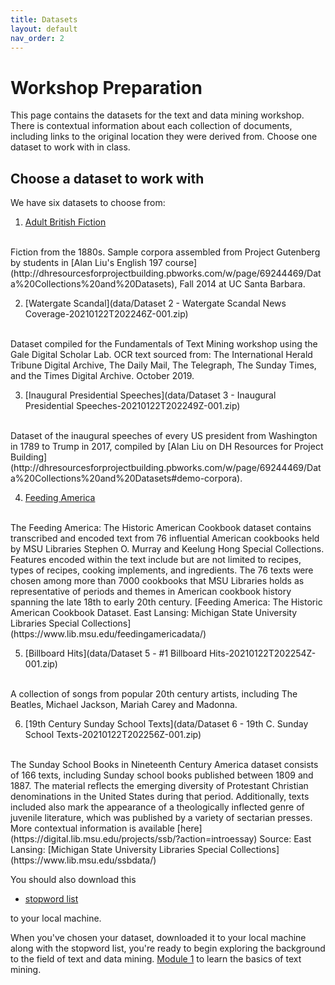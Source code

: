```yaml
---
title: Datasets
layout: default
nav_order: 2
---
```


# Workshop Preparation 
This page contains the datasets for the text and data mining workshop. There is contextual information about each collection of documents, including links to the original location they were derived from. Choose one dataset to work with in class. 


## Choose a dataset to work with
We have six datasets to choose from:

1. [Adult British Fiction](https://www.dropbox.com/sh/sbagk6ozlpyj3cs/AAA5rpSANh0mfEUMBMdoQwBZa?dl=0) 
<br>
Fiction from the 1880s. Sample corpora assembled from Project Gutenberg by students in [Alan Liu's English 197 course](http://dhresourcesforprojectbuilding.pbworks.com/w/page/69244469/Data%20Collections%20and%20Datasets), Fall 2014 at UC Santa Barbara.

2. [Watergate Scandal](data/Dataset 2 - Watergate Scandal News Coverage-20210122T202246Z-001.zip)
<br>
Dataset compiled for the Fundamentals of Text Mining workshop using the Gale Digital Scholar Lab. OCR text sourced from: The International Herald Tribune Digital Archive, The Daily Mail, The Telegraph, The Sunday Times, and the Times Digital Archive. October 2019.

3. [Inaugural Presidential Speeches](data/Dataset 3 - Inaugural Presidential Speeches-20210122T202249Z-001.zip)
<br>
Dataset of the inaugural speeches of every US president from Washington in 1789 to Trump in 2017, compiled by [Alan Liu on DH Resources for Project Building](http://dhresourcesforprojectbuilding.pbworks.com/w/page/69244469/Data%20Collections%20and%20Datasets#demo-corpora).

4. [Feeding America](https://www.dropbox.com/sh/0t5skm52zs7p940/AAAO3Gq82xxQhZnAh2UZxi-Qa?dl=0)
<br>
The Feeding America: The Historic American Cookbook dataset contains transcribed and encoded text from 76 influential American cookbooks held by MSU Libraries Stephen O. Murray and Keelung Hong Special Collections. Features encoded within the text include but are not limited to recipes, types of recipes, cooking implements, and ingredients. The 76 texts were chosen among more than 7000 cookbooks that MSU Libraries holds as representative of periods and themes in American cookbook history spanning the late 18th to early 20th century.  [Feeding America: The Historic American Cookbook Dataset. East Lansing: Michigan State University Libraries Special Collections](https://www.lib.msu.edu/feedingamericadata/)  

5. [Billboard Hits](data/Dataset 5 - #1 Billboard Hits-20210122T202254Z-001.zip)
<br>
A collection of songs from popular 20th century artists, including The Beatles, Michael Jackson, Mariah Carey and Madonna.

6. [19th Century Sunday School Texts](data/Dataset 6 - 19th C. Sunday School Texts-20210122T202256Z-001.zip)
<br>
The Sunday School Books in Nineteenth Century America dataset consists of 166 texts, including Sunday school books published between 1809 and 1887. The material reflects the emerging diversity of Protestant Christian denominations in the United States during that period. Additionally, texts included also mark the appearance of a theologically inflected genre of juvenile literature, which was published by a variety of sectarian presses.
More contextual information is available [here](https://digital.lib.msu.edu/projects/ssb/?action=introessay)
Source: East Lansing: [Michigan State University Libraries Special Collections](https://www.lib.msu.edu/ssbdata/) 


You should also download this 

- [stopword list](data/english-stopword-list.txt)

to your local machine. 

When you've chosen your dataset, downloaded it to your local machine along with the stopword list, you're ready to begin exploring the background to the field of text and data mining. [Module 1](module-1.md) to learn the basics of text mining.


